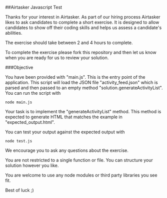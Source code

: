 ##Airtasker Javascript Test

Thanks for your interest in Airtasker.  As part of our hiring process Airtasker likes to ask candidates to complete a short exercise.  It is designed to allow candidates to show off their coding skills and helps us assess a candidate's abilities.

The exercise should take between 2 and 4 hours to complete.

To complete the exercise please fork this repository and then let us know when you are ready for us to review your solution.

###Objective

You have been provided with "main.js".  This is the entry point of the application.  This script will load the JSON file "activity_feed.json" which is parsed and then passed to an empty method "solution.generateActivityList".  You can run the script with

    node main.js

Your task is to implement the "generateActivityList" method.  This method is expected to generate HTML that matches the example in "expected_output.html".

You can test your output against the expected output with

    node test.js


We encourage you to ask any questions about the exercise.

You are not restricted to a single function or file.  You can structure your solution however you like.

You are welcome to use any node modules or third party libraries you see fit.

Best of luck ;)